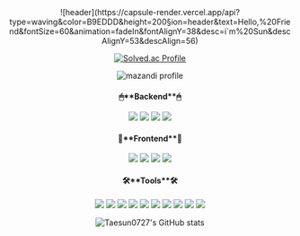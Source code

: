 <div align="center">
![header](https://capsule-render.vercel.app/api?type=waving&color=B9EDDD&height=200&section=header&text=Hello,%20Friend&fontSize=60&animation=fadeIn&fontAlignY=38&desc=i`m%20Sun&descAlignY=53&descAlign=56)
  
[![Solved.ac Profile](http://mazassumnida.wtf/api/v2/generate_badge?boj=ts6938)](https://solved.ac/ts6938/)
  
![mazandi profile](http://mazandi.herokuapp.com/api?handle=ts6938&theme=warm)
  
  <!--  기술스택  -->
  <p align="center">
    <h4>🖱**Backend**🖱</h4>
<img src="https://img.shields.io/badge/Spring Boot-green?style=flat&logo=Spring Boot&logoColor=white"/>
<img src="https://img.shields.io/badge/Hibernate-black?style=flat&logo=Hibernate&logoColor=white"/>
<img src="https://img.shields.io/badge/Spring Security-green?style=flat&logo=Spring Security&logoColor=white"/>
<img src="https://img.shields.io/badge/MySQL-blue?style=flat&logo=MySQL&logoColor=white"/>

<h4>👀**Frontend**👀</h4>

<img src="https://img.shields.io/badge/React-blue?style=flat&logo=React&logoColor=white"/>
<img src="https://img.shields.io/badge/Redux-purple?style=flat&logo=Redux&logoColor=white"/>
<img src="https://img.shields.io/badge/JavaScript-yellow?style=flat&logo=JavaScript&logoColor=white"/>
<img src="https://img.shields.io/badge/styled_components-pink?style=flat&logo=styled-components&logoColor=white"/>


<h4>🛠**Tools**🛠</h4>

<img src="https://img.shields.io/badge/IntelliJ IDEA-purple?style=flat&logo=IntelliJ IDEA&logoColor=white"/>
<img src="https://img.shields.io/badge/Visual Studio Code IDEA-blue?style=flat&logo=Visual Studio Code&logoColor=white"/>


<img src="https://img.shields.io/badge/Visual Amazon AWS-yellow?style=flat&logo=Amazon AWS&logoColor=white"/>
<img src="https://img.shields.io/badge/NGINX-grreen?style=flat&logo=NGINX&logoColor=white"/>
<img src="https://img.shields.io/badge/Jenkins-orange?style=flat&logo=Jenkins&logoColor=white"/>
<img src="https://img.shields.io/badge/Docker-blue?style=flat&logo=Docker&logoColor=white"/>


<img src="https://img.shields.io/badge/GitHub-black?style=flat&logo=GitHub&logoColor=white"/>
<img src="https://img.shields.io/badge/Jira Software-blue?style=flat&logo=Jira Software&logoColor=whie"/>
<img src="https://img.shields.io/badge/Notion-black?style=flat&logo=Notion&logoColor=white"/>
<img src="https://img.shields.io/badge/Mattermost-blue?style=flat&logo=Mattermost&logoColor=white"/>
  </p>
  
  ![Taesun0727's GitHub stats](https://github-readme-stats.vercel.app/api?username=Taesun0727&hide=contribs&theme=flag-india)
  
</div>
